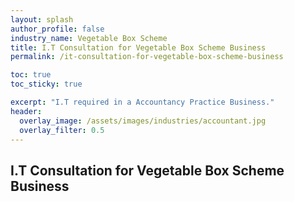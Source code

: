 ```yaml
---
layout: splash 
author_profile: false 
industry_name: Vegetable Box Scheme
title: I.T Consultation for Vegetable Box Scheme Business
permalink: /it-consultation-for-vegetable-box-scheme-business

toc: true
toc_sticky: true

excerpt: "I.T required in a Accountancy Practice Business."
header:
  overlay_image: /assets/images/industries/accountant.jpg
  overlay_filter: 0.5 
---
```


## I.T Consultation for Vegetable Box Scheme Business